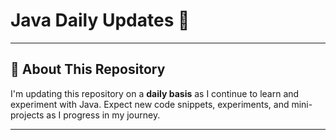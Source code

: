 # Java Daily Updates 🚀

---

## 👋 About This Repository

I'm updating this repository on a **daily basis** as I continue to learn and experiment with Java. Expect new code snippets, experiments, and mini-projects as I progress in my journey.

---


